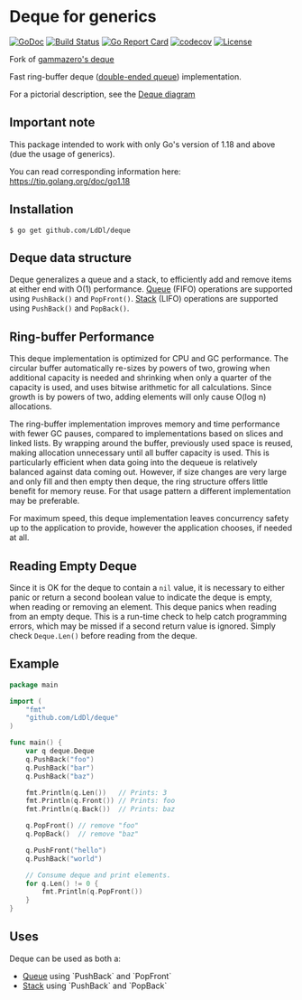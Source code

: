 # Deque for generics

[![GoDoc](https://pkg.go.dev/badge/github.com/LdDl/deque)](https://pkg.go.dev/github.com/LdDl/deque)
[![Build Status](https://github.com/LdDl/deque/actions/workflows/go.yml/badge.svg)](https://github.com/LdDl/deque/actions/workflows/go.yml)
[![Go Report Card](https://goreportcard.com/badge/github.com/LdDl/deque)](https://goreportcard.com/report/github.com/LdDl/deque)
[![codecov](https://codecov.io/gh/LdDl/deque/branch/master/graph/badge.svg)](https://codecov.io/gh/LdDl/deque)
[![License](https://img.shields.io/badge/License-MIT-blue.svg)](LICENSE)

Fork of [gammazero's deque](https://github.com/gammazero/deque)

Fast ring-buffer deque ([double-ended queue](https://en.wikipedia.org/wiki/Double-ended_queue)) implementation.

For a pictorial description, see the [Deque diagram](https://github.com/LdDl/deque/wiki)

## Important note

This package intended to work with only Go's version of 1.18 and above (due the usage of generics).

You can read corresponding information here: https://tip.golang.org/doc/go1.18

## Installation

```shell
$ go get github.com/LdDl/deque
```

## Deque data structure

Deque generalizes a queue and a stack, to efficiently add and remove items at either end with O(1) performance.  [Queue](https://en.wikipedia.org/wiki/Queue_(abstract_data_type)) (FIFO) operations are supported using `PushBack()` and `PopFront()`.  [Stack](https://en.wikipedia.org/wiki/Stack_(abstract_data_type)) (LIFO) operations are supported using `PushBack()` and `PopBack()`.

## Ring-buffer Performance

This deque implementation is optimized for CPU and GC performance.  The circular buffer automatically re-sizes by powers of two, growing when additional capacity is needed and shrinking when only a quarter of the capacity is used, and uses bitwise arithmetic for all calculations.  Since growth is by powers of two, adding elements will only cause O(log n) allocations.

The ring-buffer implementation improves memory and time performance with fewer GC pauses, compared to implementations based on slices and linked lists.  By wrapping around the buffer, previously used space is reused, making allocation unnecessary until all buffer capacity is used.  This is particularly efficient when data going into the dequeue is relatively balanced against data coming out.  However, if size changes are very large and only fill and then empty then deque, the ring structure offers little benefit for memory reuse.  For that usage pattern a different implementation may be preferable.

For maximum speed, this deque implementation leaves concurrency safety up to the application to provide, however the application chooses, if needed at all.

## Reading Empty Deque

Since it is OK for the deque to contain a `nil` value, it is necessary to either panic or return a second boolean value to indicate the deque is empty, when reading or removing an element.  This deque panics when reading from an empty deque.  This is a run-time check to help catch programming errors, which may be missed if a second return value is ignored.  Simply check `Deque.Len()` before reading from the deque.

## Example

```go
package main

import (
    "fmt"
    "github.com/LdDl/deque"
)

func main() {
    var q deque.Deque
    q.PushBack("foo")
    q.PushBack("bar")
    q.PushBack("baz")

    fmt.Println(q.Len())   // Prints: 3
    fmt.Println(q.Front()) // Prints: foo
    fmt.Println(q.Back())  // Prints: baz

    q.PopFront() // remove "foo"
    q.PopBack()  // remove "baz"

    q.PushFront("hello")
    q.PushBack("world")

    // Consume deque and print elements.
    for q.Len() != 0 {
        fmt.Println(q.PopFront())
    }
}
```

## Uses

Deque can be used as both a:
- [Queue](https://en.wikipedia.org/wiki/Queue_(abstract_data_type)) using `PushBack` and `PopFront`
- [Stack](https://en.wikipedia.org/wiki/Stack_(abstract_data_type)) using `PushBack` and `PopBack`
